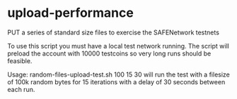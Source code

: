 # upload-performance
 PUT a series of standard size files to exercise the SAFENetwork testnets
 
 To use this script you must have a local test network running. The script will preload the account with 10000 testcoins so very long runs should be feasible.

Usage:  random-files-upload-test.sh 100 15 30  will run the test with a filesize of 100k random bytes for 15 iterations with a delay of 30 seconds between each run.
